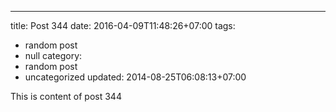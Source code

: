 ---
title: Post 344
date: 2016-04-09T11:48:26+07:00
tags:
  - random post
  - null
category:
  - random post
  - uncategorized
updated: 2014-08-25T06:08:13+07:00

This is content of post 344